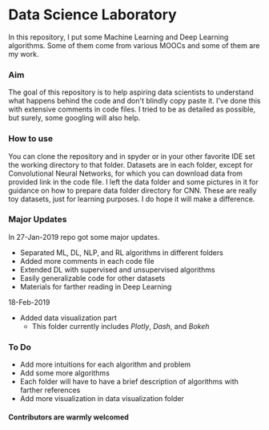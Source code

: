 # Data Science Laboratory
In this repository, I put some Machine Learning and Deep Learning algorithms.
Some of them come from various MOOCs and some of them are my work.


### Aim

The goal of this repository is to help aspiring data scientists to understand what happens behind the code and don't blindly copy paste it. I've done this with extensive comments in code files.
I tried to be as detailed as possible, but surely, some googling will also help.


### How to use

You can clone the repository and in spyder or in your other favorite IDE set the working directory to that folder. 
Datasets are in each folder, except for Convolutional Neural Networks, for which you can download data from provided link in the code file. I left the data folder and some pictures in it for guidance on how to prepare data folder directory for CNN. These are really toy datasets, just for learning purposes. I do hope it will make a difference.


### Major Updates

In 27-Jan-2019 repo got some major updates.

* Separated ML, DL, NLP, and RL algorithms in different folders
* Added more comments in each code file
* Extended DL with supervised and unsupervised algorithms
* Easily generalizable code for other datasets
* Materials for farther reading in Deep Learning


18-Feb-2019

* Added data visualization part
    * This folder currently includes *Plotly*, *Dash*, and *Bokeh*



### To Do

* Add more intuitions for each algorithm and problem
* Add some more algorithms
* Each folder will have to have a brief description of algorithms with farther references
* Add more visualization in data visualization folder


#### Contributors are warmly welcomed


